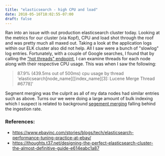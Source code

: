 ```yaml
---
title: "elasticsearch - high CPU and load"
date: 2018-05-16T18:02:55-07:00
draft: false
---
```

Ran into an issue with out production elasticsearch cluster today. Looking at the metrics for our cluster (via Kopf), CPU and load shot through the roof and was pretty much all maxed out. Taking a look at the application logs within our ELK cluster also did not help. All I saw were a bunch of "slowlog" log entries. Fortunately, with a couple of Google searches, I found that by calling the ["hot threads" endpoint](https://www.elastic.co/guide/en/elasticsearch/reference/current/cluster-nodes-hot-threads.html), I can examine threads for each node along with their respective CPU usage. This was when I saw the following:

>87.9% (439.5ms out of 500ms) cpu usage by thread 'elasticsearch[node_name][[index_name][3]: Lucene Merge Thread #6778]'

Segment merging was the culprit as all of my data nodes had similar entries such as above. Turns our we were doing a large amount of bulk indexing which I suspect is related to background [segement merging](https://www.elastic.co/guide/en/elasticsearch/guide/current/indexing-performance.html#segments-and-merging) falling behind the ingestion rate. 

### References:

- https://www.ebayinc.com/stories/blogs/tech/elasticsearch-performance-tuning-practice-at-ebay/
- https://thoughts.t37.net/designing-the-perfect-elasticsearch-cluster-the-almost-definitive-guide-e614eabc1a87